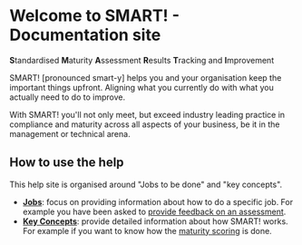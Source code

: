 # Welcome to SMART! - Documentation site

**S**tandardised **M**aturity **A**ssessment **R**esults **T**racking and **I**mprovement

SMART! [pronounced smart-y] helps you and your organisation keep the important things upfront. Aligning what you currently do with what you actually need to do to improve. 

With SMART! you'll not only meet, but exceed industry leading practice in compliance and maturity across all aspects of your business, be it in the management or technical arena.

## How to use the help
This help site is organised around "Jobs to be done" and "key concepts". 
- [**Jobs**](/jobs/index.html): focus on providing information about how to do a specific job. For example you have been asked to [provide feedback on an assessment](/jobs/assessment/providing-feedback.html).
- [**Key Concepts**](/concepts/index.html): provide detailed information about how SMART! works. For example if you want to know how the [maturity scoring](/concepts/maturity-scoring.html) is done.
